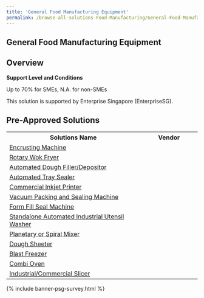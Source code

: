 ```yaml
---
title: 'General Food Manufacturing Equipment'
permalink: /browse-all-solutions-Food-Manufacturing/General-Food-Manufacturing-Equipment
---
```


## General Food Manufacturing Equipment
## Overview

**Support Level and Conditions**

Up to 70% for SMEs, N.A. for non-SMEs

This solution is supported by Enterprise Singapore (EnterpriseSG).

## Pre-Approved Solutions

<table>
<tr>
<th style='width: auto;'><b>Solutions Name</b></th>
<th style='width: 30%;'><b>Vendor</b></th>
</tr>
<tr>
<td><a href='/productivity-solutions-grant/solutionrepo/solution69' target='_blank'>Encrusting Machine</a><br></td>
<td></td>
</tr>
<tr>
<td><a href='/productivity-solutions-grant/solutionrepo/solution130' target='_blank'>Rotary Wok Fryer</a><br></td>
<td></td>
</tr>
<tr>
<td><a href='/productivity-solutions-grant/solutionrepo/solution320' target='_blank'>Automated Dough Filler/Depositor</a><br></td>
<td></td>
</tr>
<tr>
<td><a href='/productivity-solutions-grant/solutionrepo/solution322' target='_blank'>Automated Tray Sealer</a><br></td>
<td></td>
</tr>
<tr>
<td><a href='/productivity-solutions-grant/solutionrepo/solution324' target='_blank'>Commercial Inkjet Printer</a><br></td>
<td></td>
</tr>
<tr>
<td><a href='/productivity-solutions-grant/solutionrepo/solution325' target='_blank'>Vacuum Packing and Sealing Machine</a><br></td>
<td></td>
</tr>
<tr>
<td><a href='/productivity-solutions-grant/solutionrepo/solution326' target='_blank'>Form Fill Seal Machine</a><br></td>
<td></td>
</tr>
<tr>
<td><a href='/productivity-solutions-grant/solutionrepo/solution406' target='_blank'>Standalone Automated Industrial Utensil Washer</a><br></td>
<td></td>
</tr>
<tr>
<td><a href='/productivity-solutions-grant/solutionrepo/solution408' target='_blank'>Planetary or Spiral Mixer</a><br></td>
<td></td>
</tr>
<tr>
<td><a href='/productivity-solutions-grant/solutionrepo/solution409' target='_blank'>Dough Sheeter</a><br></td>
<td></td>
</tr>
<tr>
<td><a href='/productivity-solutions-grant/solutionrepo/solution410' target='_blank'>Blast Freezer</a><br></td>
<td></td>
</tr>
<tr>
<td><a href='/productivity-solutions-grant/solutionrepo/solution423' target='_blank'>Combi Oven</a><br></td>
<td></td>
</tr>
<tr>
<td><a href='/productivity-solutions-grant/solutionrepo/solution3389' target='_blank'>Industrial/Commercial Slicer</a><br></td>
<td></td>
</tr>
</table>

{% include banner-psg-survey.html %}
